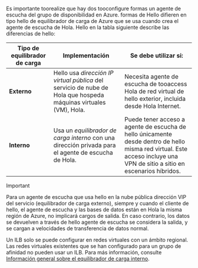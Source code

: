 Es importante toorealize que hay dos tooconfigure formas un agente de escucha del grupo de disponibilidad en Azure. formas de Hello difieren en tipo hello de equilibrador de carga de Azure que se usa cuando crea el agente de escucha de Hola. Hello en la tabla siguiente describe las diferencias de hello:

| Tipo de equilibrador de carga | Implementación | Se debe utilizar si: |
| --- | --- | --- |
| **Externo** |Hello usa *dirección IP virtual pública* del servicio de nube de Hola que hospeda máquinas virtuales (VM), Hola. |Necesita agente de escucha de tooaccess Hola de red virtual de hello exterior, incluida desde Hola Internet. |
| **Interno** |Usa un *equilibrador de carga interno* con una dirección privada para el agente de escucha de Hola. |Puede tener acceso a agente de escucha de hello únicamente desde dentro de hello misma red virtual. Este acceso incluye una VPN de sitio a sitio en escenarios híbridos. |

> [!IMPORTANT]
> Para un agente de escucha que usa hello en la nube pública dirección VIP del servicio (equilibrador de carga externo), siempre y cuando el cliente de hello, el agente de escucha y las bases de datos están en Hola la misma región de Azure, no implicará cargos de salida. En caso contrario, los datos se devuelven a través de hello agente de escucha se considera la salida, y se cargan a velocidades de transferencia de datos normal. 
> 
> 

Un ILB solo se puede configurar en redes virtuales con un ámbito regional. Las redes virtuales existentes que se han configurado para un grupo de afinidad no pueden usar un ILB. Para más información, consulte [Información general sobre el equilibrador de carga interno](../articles/load-balancer/load-balancer-internal-overview.md).

